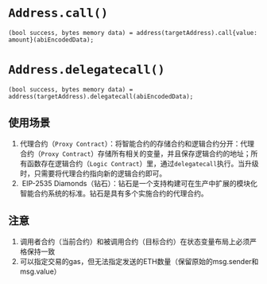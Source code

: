 # `Address.call()`


```sol
(bool success, bytes memory data) = address(targetAddress).call{value: amount}(abiEncodedData);
```
# `Address.delegatecall()`


```sol
(bool success, bytes memory data) = address(targetAddress).delegatecall(abiEncodedData);
```
## 使用场景
1. 代理合约（`Proxy Contract`）：将智能合约的存储合约和逻辑合约分开：代理合约（`Proxy Contract`）存储所有相关的变量，并且保存逻辑合约的地址；所有函数存在逻辑合约（`Logic Contract`）里，通过`delegatecall`执行。当升级时，只需要将代理合约指向新的逻辑合约即可。
2.  EIP-2535 Diamonds（钻石）：钻石是一个支持构建可在生产中扩展的模块化智能合约系统的标准。钻石是具有多个实施合约的代理合约。
## 注意
1. 调用者合约（当前合约）和被调用合约（目标合约）在状态变量布局上必须严格保持一致
2. 可以指定交易的gas，但无法指定发送的ETH数量（保留原始的msg.sender和msg.value）